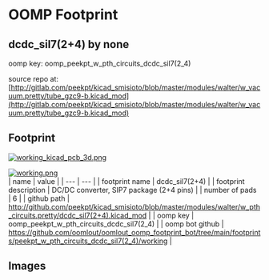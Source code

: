 # OOMP Footprint  
## dcdc_sil7(2+4)  by none  
  
oomp key: oomp_peekpt_w_pth_circuits_dcdc_sil7(2_4)  
  
source repo at: [http://gitlab.com/peekpt/kicad_smisioto/blob/master/modules/walter/w_vacuum.pretty/tube_gzc9-b.kicad_mod](http://gitlab.com/peekpt/kicad_smisioto/blob/master/modules/walter/w_vacuum.pretty/tube_gzc9-b.kicad_mod)  
## Footprint  
  
[![working_kicad_pcb_3d.png](working_kicad_pcb_3d_600.png)](working_kicad_pcb_3d.png)  
  
[![working.png](working_600.png)](working.png)  
| name | value | 
| --- | --- | 
| footprint name | dcdc_sil7(2+4) | 
| footprint description | DC/DC converter, SIP7 package (2+4 pins) | 
| number of pads | 6 | 
| github path | http://github.com/peekpt/kicad_smisioto/blob/master/modules/walter/w_pth_circuits.pretty/dcdc_sil7(2+4).kicad_mod | 
| oomp key | oomp_peekpt_w_pth_circuits_dcdc_sil7(2_4) | 
| oomp bot github | https://github.com/oomlout/oomlout_oomp_footprint_bot/tree/main/footprints/peekpt_w_pth_circuits_dcdc_sil7(2_4)/working | 
## Images  
